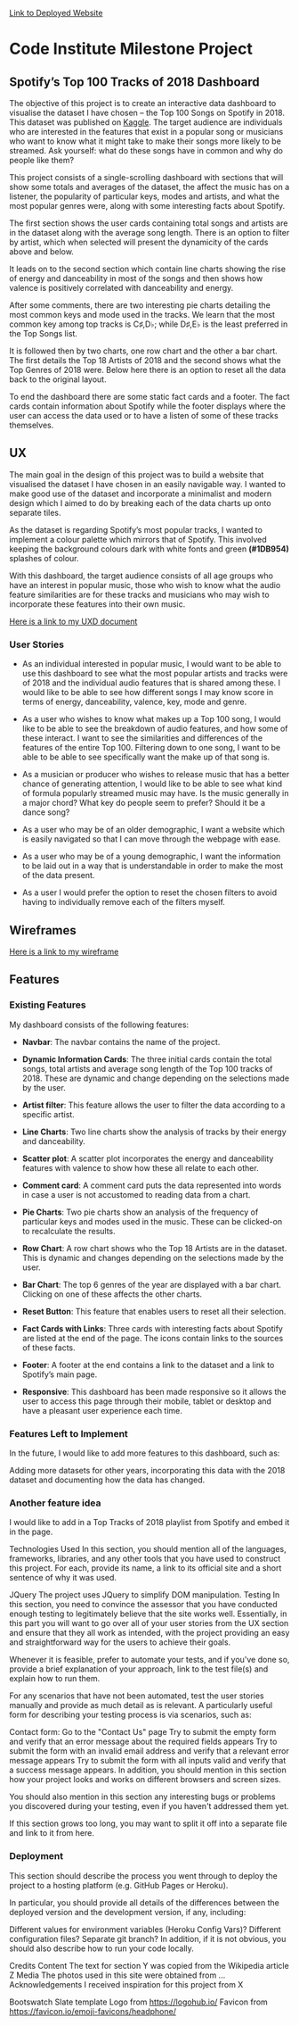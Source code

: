 [Link to Deployed Website](https://melbiggs.github.io/ifd-milestoneproject/)

# Code Institute Milestone Project 
## Spotify’s Top 100 Tracks of 2018 Dashboard

The objective of this project is to create an interactive data dashboard to visualise the dataset I have chosen – the Top 100 Songs on Spotify in 2018. This dataset was published on [Kaggle]( https://www.kaggle.com/janicejung/spotify-top-100-of-2018-with-genres). The target audience are individuals who are interested in the features that exist in a popular song or musicians who want to know what it might take to make their songs more likely to be streamed. Ask yourself: what do these songs have in common and why do people like them? 

This project consists of a single-scrolling dashboard with sections that will show some totals and averages of the dataset, the affect the music has on a listener, the popularity of particular keys, modes and artists, and what the most popular genres were, along with some interesting facts about Spotify. 

The first section shows the user cards containing total songs and artists are in the dataset along with the average song length. There is an option to filter by artist, which when selected will present the dynamicity of the cards above and below. 

It leads on to the second section which contain line charts showing the rise of energy and danceability in most of the songs and then shows how valence is positively correlated with danceability and energy. 

After some comments, there are two interesting pie charts detailing the most common keys and mode used in the tracks. We learn that the most common key among top tracks is C♯,D♭; while D♯,E♭ is the least preferred in the Top Songs list. 

It is followed then by two charts, one row chart and the other a bar chart. The first details the Top 18 Artists of 2018 and the second shows what the Top Genres of 2018 were. Below here there is an option to reset all the data back to the original layout. 

To end the dashboard there are some static fact cards and a footer. The fact cards contain information about Spotify while the footer displays where the user can access the data used or to have a listen of some of these tracks themselves. 


## UX

The main goal in the design of this project was to build a website that visualised the dataset I have chosen in an easily navigable way. I wanted to make good use of the dataset and incorporate a minimalist and modern design which I aimed to do by breaking each of the data charts up onto separate tiles. 

As the dataset is regarding Spotify’s most popular tracks, I wanted to implement a colour palette which mirrors that of Spotify. This involved keeping the background colours dark with white fonts and green **(#1DB954)** splashes of colour. 

With this dashboard, the target audience consists of all age groups who have an interest in popular music, those who wish to know what the audio feature similarities are for these tracks and musicians who may wish to incorporate these features into their own music.

[Here is a link to my UXD document](UXD/UXD.pdf)

### User Stories

* As an individual interested in popular music, I would want to be able to use this dashboard to see what the most popular artists and tracks were of 2018 and the individual audio features that is shared among these. I would like to be able to see how different songs I may know score in terms of energy, danceability, valence, key, mode and genre. 

* As a user who wishes to know what makes up a Top 100 song, I would like to be able to see the breakdown of audio features, and how some of these interact. I want to see the similarities and differences of the features of the entire Top 100. Filtering down to one song, I want to be able to be able to see specifically want the make up of that song is. 

* As a musician or producer who wishes to release music that has a better chance of generating attention, I would like to be able to see what kind of formula popularly streamed music may have. Is the music generally in a major chord? What key do people seem to prefer? Should it be a dance song?

* As a user who may be of an older demographic, I want a website which is easily navigated so that I can move through the webpage with ease.

* As a user who may be of a young demographic, I want the information to be laid out in a way that is understandable in order to make the most of the data present. 

* As a user I would prefer the option to reset the chosen filters to avoid having to individually remove each of the filters myself. 

## Wireframes

[Here is a link to my wireframe](/UXD/Wireframe.pdf)


## Features
### Existing Features
My dashboard consists of the following features: 

* **Navbar**: The navbar contains the name of the project.

* **Dynamic Information Cards**: The three initial cards contain the total songs, total artists and average song length of the Top 100 tracks of 2018. These are dynamic and change depending on the selections made by the user. 

* **Artist filter**: This feature allows the user to filter the data according to a specific artist.

* **Line Charts**: Two line charts show the analysis of tracks by their energy and danceability.

* **Scatter plot**:  A scatter plot incorporates the energy and danceability features with valence to show how these all relate to each other. 

* **Comment card**: A comment card puts the data represented into words in case a user is not accustomed to reading data from a chart. 

* **Pie Charts**: Two pie charts show an analysis of the frequency of particular keys and modes used in the music. These can be clicked-on to recalculate the results.

* **Row Chart**: A row chart shows who the Top 18 Artists are in the dataset. This is dynamic and changes depending on the selections made by the user.

* **Bar Chart**: The top 6 genres of the year are displayed with a bar chart. Clicking on one of these affects the other charts. 

* **Reset Button**: This feature that enables users to reset all their selection.

* **Fact Cards with Links**: Three cards with interesting facts about Spotify are listed at the end of the page. The icons contain links to the sources of these facts. 

* **Footer**: A footer at the end contains a link to the dataset and a link to Spotify’s main page. 

* **Responsive**: This dashboard has been made responsive so it allows the user to access this page through their mobile, tablet or desktop and have a pleasant user experience each time.

### Features Left to Implement

In the future, I would like to add more features to this dashboard, such as:

Adding more datasets for other years, incorporating this data with the 2018 dataset and documenting how the data has changed. 

### Another feature idea
I would like to add in a Top Tracks of 2018 playlist from Spotify and embed it in the page. 

Technologies Used
In this section, you should mention all of the languages, frameworks, libraries, and any other tools that you have used to construct this project. For each, provide its name, a link to its official site and a short sentence of why it was used.

JQuery
The project uses JQuery to simplify DOM manipulation.
Testing
In this section, you need to convince the assessor that you have conducted enough testing to legitimately believe that the site works well. Essentially, in this part you will want to go over all of your user stories from the UX section and ensure that they all work as intended, with the project providing an easy and straightforward way for the users to achieve their goals.

Whenever it is feasible, prefer to automate your tests, and if you've done so, provide a brief explanation of your approach, link to the test file(s) and explain how to run them.

For any scenarios that have not been automated, test the user stories manually and provide as much detail as is relevant. A particularly useful form for describing your testing process is via scenarios, such as:

Contact form:
Go to the "Contact Us" page
Try to submit the empty form and verify that an error message about the required fields appears
Try to submit the form with an invalid email address and verify that a relevant error message appears
Try to submit the form with all inputs valid and verify that a success message appears.
In addition, you should mention in this section how your project looks and works on different browsers and screen sizes.

You should also mention in this section any interesting bugs or problems you discovered during your testing, even if you haven't addressed them yet.

If this section grows too long, you may want to split it off into a separate file and link to it from here.

### Deployment
This section should describe the process you went through to deploy the project to a hosting platform (e.g. GitHub Pages or Heroku).

In particular, you should provide all details of the differences between the deployed version and the development version, if any, including:

Different values for environment variables (Heroku Config Vars)?
Different configuration files?
Separate git branch?
In addition, if it is not obvious, you should also describe how to run your code locally.

Credits
Content
The text for section Y was copied from the Wikipedia article Z
Media
The photos used in this site were obtained from ...
Acknowledgements
I received inspiration for this project from X

Bootswatch Slate template
Logo from https://logohub.io/
Favicon from https://favicon.io/emoji-favicons/headphone/